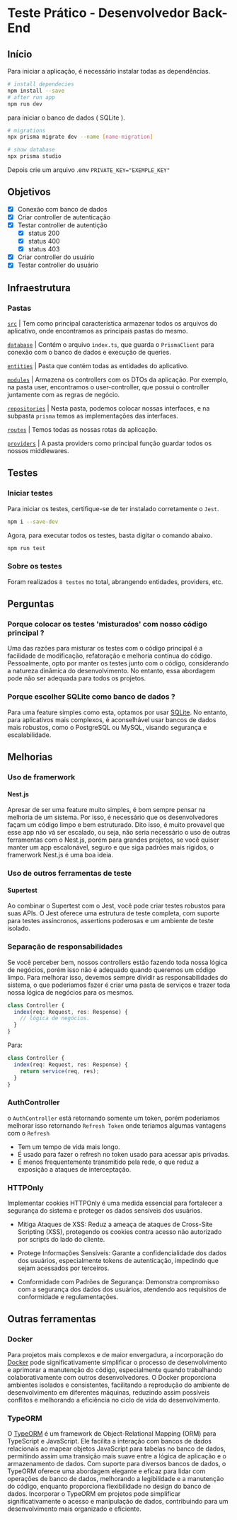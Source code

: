 # Teste Prático - Desenvolvedor Back-End

## Início

Para iniciar a aplicação, é necessário instalar todas as dependências.

```bash
# install dependecies
npm install --save
# after run app
npm run dev
```

para iniciar o banco de dados ( SQLite ).

```bash
# migrations
npx prisma migrate dev --name [name-migration]

# show database
npx prisma studio
```

Depois crie um arquivo .env
`PRIVATE_KEY="EXEMPLE_KEY"`

## Objetivos

- [x] Conexão com banco de dados
- [x] Criar controller de autenticação
- [x] Testar controller de autentição
  - [x] status 200
  - [x] status 400
  - [x] status 403
- [x] Criar controller do usuário
- [x] Testar controller do usuário

## Infraestrutura

### Pastas

[`src`](./src/) | Tem como principal característica armazenar todos os arquivos do aplicativo, onde encontramos as principais pastas do mesmo.

[`database`](./src/database) | Contém o arquivo `ìndex.ts`, que guarda o `PrismaClient` para conexão com o banco de dados e execução de queries.

[`entities`](./src/entities) | Pasta que contém todas as entidades do aplicativo.

[`modules`](./src/modules/) | Armazena os controllers com os DTOs da aplicação. Por exemplo, na pasta user, encontramos o user-controller, que possui o controller juntamente com as regras de negócio.

[`repositories`](./src/repositories/) | Nesta pasta, podemos colocar nossas interfaces, e na subpasta `prisma` temos as implementações das interfaces.

[`routes`](./src/routes/) | Temos todas as nossas rotas da aplicação.

[`providers`](./src/providers/) | A pasta providers como principal função guardar todos os nossos middlewares.

## Testes

### Iniciar testes

Para iniciar os testes, certifique-se de ter instalado corretamente o `Jest`.

```bash
npm i --save-dev
```

Agora, para executar todos os testes, basta digitar o comando abaixo.

```bash
npm run test
```

### Sobre os testes

Foram realizados `8 testes` no total, abrangendo entidades, providers, etc.

## Perguntas

### Porque colocar os testes 'misturados' com nosso código principal ?

Uma das razões para misturar os testes com o código principal é a facilidade de modificação, refatoração e melhoria contínua do código. Pessoalmente, opto por manter os testes junto com o código, considerando a natureza dinâmica do desenvolvimento. No entanto, essa abordagem pode não ser adequada para todos os projetos.

### Porque escolher SQLite como banco de dados ?

Para uma feature simples como esta, optamos por usar [SQLite](https://www.hostgator.com.br/blog/sqlite-o-que-e-como-funciona-e-qual-e-a-diferenca-entre-o-mysql/). No entanto, para aplicativos mais complexos, é aconselhável usar bancos de dados mais robustos, como o PostgreSQL ou MySQL, visando segurança e escalabilidade.

## Melhorias

### Uso de framerwork

#### Nest.js

Apresar de ser uma feature muito simples, é bom sempre pensar na melhoria de um sistema. Por isso, é necessário que os desenvolvedores façam um código limpo e bem estruturado. Dito isso, é muito provavel que esse app não vá ser escalado, ou seja, não seria necessário o uso de outras ferramentas com o Nest.js, porém para grandes projetos, se você quiser manter um app escalonável, seguro e que siga padrões mais rígidos, o framerwork Nest.js é uma boa ideia.

### Uso de outros ferramentas de teste

#### Supertest

Ao combinar o Supertest com o Jest, você pode criar testes robustos para suas APIs. O Jest oferece uma estrutura de teste completa, com suporte para testes assíncronos, assertions poderosas e um ambiente de teste isolado.

### Separação de responsabilidades

Se você perceber bem, nossos controllers estão fazendo toda nossa lógica de negócios, porém isso não é adequado quando queremos um código limpo. Para melhorar isso, devemos sempre dividir as responsabilidades do sistema, o que poderiamos fazer é criar uma pasta de serviços e trazer toda nossa lógica de negócios para os mesmos.

```typescript
class Controller {
  index(req: Request, res: Response) {
    // lógica de negócios.
  }
}
```

Para:

```typescript
class Controller {
  index(req: Request, res: Response) {
    return service(req, res);
  }
}
```

### AuthController

o `AuthController` está retornando somente um token, porém poderiamos melhorar isso retornando `Refresh Token` onde teriamos algumas vantagens com o `Refresh`

- Tem um tempo de vida mais longo.
- É usado para fazer o refresh no token usado para acessar apis privadas.
- É menos frequentemente transmitido pela rede, o que reduz a exposição a ataques de interceptação.

### HTTPOnly
Implementar cookies HTTPOnly é uma medida essencial para fortalecer a segurança do sistema e proteger os dados sensíveis dos usuários.

- Mitiga Ataques de XSS: Reduz a ameaça de ataques de Cross-Site Scripting (XSS), protegendo os cookies contra acesso não autorizado por scripts do lado do cliente.

- Protege Informações Sensíveis: Garante a confidencialidade dos dados dos usuários, especialmente tokens de autenticação, impedindo que sejam acessados por terceiros.

- Conformidade com Padrões de Segurança: Demonstra compromisso com a segurança dos dados dos usuários, atendendo aos requisitos de conformidade e regulamentações.

## Outras ferramentas

### Docker

Para projetos mais complexos e de maior envergadura, a incorporação do [Docker](https://www.docker.com) pode significativamente simplificar o processo de desenvolvimento e aprimorar a manutenção do código, especialmente quando trabalhando colaborativamente com outros desenvolvedores. O Docker proporciona ambientes isolados e consistentes, facilitando a reprodução do ambiente de desenvolvimento em diferentes máquinas, reduzindo assim possíveis conflitos e melhorando a eficiência no ciclo de vida do desenvolvimento.

### TypeORM

O [TypeORM](https://typeorm.io) é um framework de Object-Relational Mapping (ORM) para TypeScript e JavaScript. Ele facilita a interação com bancos de dados relacionais ao mapear objetos JavaScript para tabelas no banco de dados, permitindo assim uma transição mais suave entre a lógica de aplicação e o armazenamento de dados. Com suporte para diversos bancos de dados, o TypeORM oferece uma abordagem elegante e eficaz para lidar com operações de banco de dados, melhorando a legibilidade e a manutenção do código, enquanto proporciona flexibilidade no design do banco de dados. Incorporar o TypeORM em projetos pode simplificar significativamente o acesso e manipulação de dados, contribuindo para um desenvolvimento mais organizado e eficiente.
